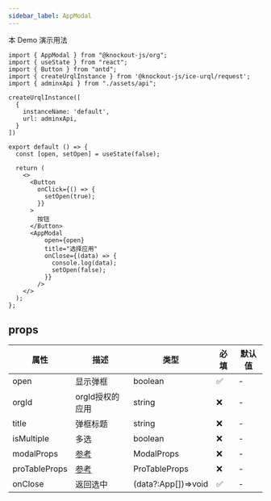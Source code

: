 ```yaml
---
sidebar_label: AppModal
---
```


本 Demo 演示用法

```tsx preview
import { AppModal } from "@knockout-js/org";
import { useState } from "react";
import { Button } from "antd";
import { createUrqlInstance } from '@knockout-js/ice-urql/request';
import { adminxApi } from "./assets/api";

createUrqlInstance([
  {
    instanceName: 'default',
    url: adminxApi,
  }
])

export default () => {
  const [open, setOpen] = useState(false);

  return (
    <>
      <Button
        onClick={() => {
          setOpen(true);
        }}
      >
        按钮
      </Button>
      <AppModal
          open={open}
          title="选择应用"
          onClose={(data) => {
            console.log(data);
            setOpen(false);
          }}
        />
    </>
  );
};
```

## props

| 属性            | 描述                                                          | 类型                  | 必填 | 默认值 |
|---------------|-------------------------------------------------------------|---------------------|----|-----|
| open          | 显示弹框                                                        | boolean             | ✅  | -   |
| orgId         | orgId授权的应用                                                  | string              | ❌  | -   |
| title         | 弹框标题                                                        | string              | ❌  | -   |
| isMultiple    | 多选                                                          | boolean             | ❌  | -   |
| modalProps    | [参考](https://ant.design/components/modal-cn#api)            | ModalProps          | ❌  | -   |
| proTableProps | [参考](https://procomponents.ant.design/components/table#api) | ProTableProps       | ❌  | -   |
| onClose       | 返回选中                                                        | (data?:App[])=>void | ✅  | -   |
